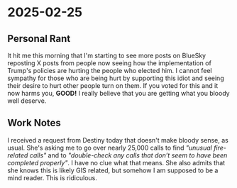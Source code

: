 # 2025-02-25

## Personal Rant

It hit me this morning that I'm starting to see more posts on BlueSky reposting X posts from people now seeing how the implementation of Trump's policies are hurting the people who elected him. I cannot feel sympathy for those who are being hurt by supporting this idiot and seeing their desire to hurt other people turn on them. If you voted for this and it now harms you, **GOOD!** I really believe that you are getting what you bloody well deserve.

## Work Notes

I received a request from Destiny today that doesn't make bloody sense, as usual. She's asking me to go over nearly 25,000 calls to find *"unusual fire-related calls"* and to *"double-check any calls that don’t seem to have been completed properly"*. I have no clue what that means. She also admits that she knows this is likely GIS related, but somehow I am supposed to be a mind reader. This is ridiculous.
